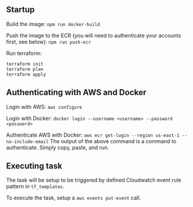 ## Startup

Build the image:
`npm run docker-build`

Push the image to the ECR (you will need to authenticate your accounts first, see below):
`npm run push-ecr`

Run terraform:
```
terraform init
terraform plan
terraform apply
```

## Authenticating with AWS and Docker

Login with AWS:
`aws configure`

Login with Docker:
`docker login --username <username> --password <password>`

Authenticate AWS with Docker:
`aws ecr get-login --region us-east-1 --no-include-email`
The output of the above command is a command to authenticate. Simply copy, paste, and run.

## Executing task

The task will be setup to be triggered by defined Cloudwatch event rule pattern in `tf_templates`.

To execute the task, setup a `aws events put-event` call.